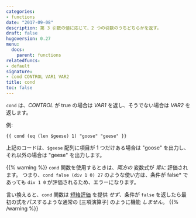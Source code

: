 ```yaml
---
categories:
- functions
date: "2017-09-08"
description: 第 3 引数の値に応じて、2 つの引数のうちどちらかを返す。
draft: false
hugoversion: 0.27
menu:
  docs:
    parent: functions
relatedfuncs:
- default
signature:
- cond CONTROL VAR1 VAR2
title: cond
toc: false
---
```


`cond` は、*CONTROL* が true の場合は *VAR1* を返し、そうでない場合は *VAR2* を返します。

例:

```go-html-template
{{ cond (eq (len $geese) 1) "goose" "geese" }}
```

上記のコードは、`$geese` 配列に項目が 1 つだけある場合は "goose" を出力し、それ以外の場合は "geese" を出力します。

{{% warning %}}
`cond` 関数を使用するときは、*両方の* 変数式が *常に* 評価されます。 つまり、`cond false (div 1 0) 27` のような使い方は、条件が false* であっても `div 1 0` が評価されるため、エラーになります。

言い換えると、`cond` 関数は [短絡評価](https://ja.wikipedia.org/wiki/%E7%9F%AD%E7%B5%A1%E8%A9%95%E4%BE%A1) を提供 *せず*、条件が `false` を返したら最初の式をパスするような通常の [三項演算子] のように機能 *しません*。
{{% /warning %}}
